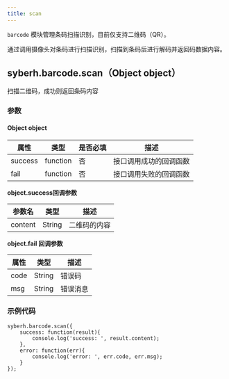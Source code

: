 ```yaml
---
title: scan
---
```


`barcode` 模块管理条码扫描识别，目前仅支持二维码（QR）。

通过调用摄像头对条码进行扫描识别，扫描到条码后进行解码并返回码数据内容。



## syberh.barcode.scan（Object object）

扫描二维码，成功则返回条码内容



### 参数

#### Object object

| 属性    | 类型     | 是否必填 | 描述                                      |
| ------- | -------- | -------- | ----------------------------------------- |
| success | function | 否       | 接口调用成功的回调函数                    |
| fail   | function | 否       | 接口调用失败的回调函数                    |

**object.success回调参数**

| 参数名  | 类型   | 描述         |
| ------- | ------ | ------------ |
| content | String | 二维码的内容 |

**object.fail 回调参数**

| 属性 | 类型   | 描述     |
| ---- | ------ | -------- |
| code | String | 错误码   |
| msg  | String | 错误消息 |



### 示例代码

```
syberh.barcode.scan({
	success: function(result){
		console.log('success: ', result.content);
	},
	error: function(err){
		console.log('error: ', err.code, err.msg);
	}
});
```

